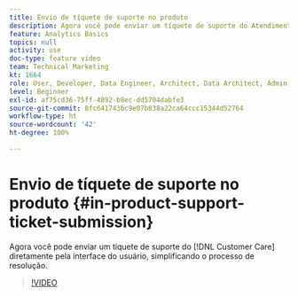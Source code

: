```yaml
---
title: Envio de tíquete de suporte no produto
description: Agora você pode enviar um tíquete de suporte do Atendimento ao cliente diretamente pela interface do usuário, simplificando o processo de resolução.
feature: Analytics Basics
topics: null
activity: use
doc-type: feature video
team: Technical Marketing
kt: 1664
role: User, Developer, Data Engineer, Architect, Data Architect, Admin, Leader
level: Beginner
exl-id: af75cd36-75ff-4892-b8ec-dd5704dabfe3
source-git-commit: 8fc641743bc9e07b838a22ca64ccc15344d52764
workflow-type: ht
source-wordcount: '42'
ht-degree: 100%

---
```


# Envio de tíquete de suporte no produto {#in-product-support-ticket-submission}

Agora você pode enviar um tíquete de suporte do [!DNL Customer Care] diretamente pela interface do usuário, simplificando o processo de resolução.

>[!VIDEO](https://video.tv.adobe.com/v/23133/?quality=12&learn=on)
